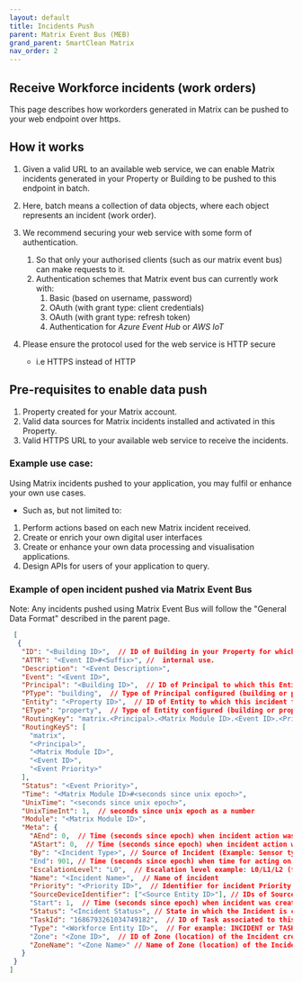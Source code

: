 ```yaml
---
layout: default
title: Incidents Push
parent: Matrix Event Bus (MEB)
grand_parent: SmartClean Matrix
nav_order: 2
---
```


## Receive Workforce incidents (work orders)
This page describes how workorders generated in Matrix can be pushed to your web endpoint over https.


## How it works
1. Given a valid URL to an available web service, we can enable Matrix incidents generated in your Property or Building to be pushed to this endpoint in batch.
   
2. Here, batch means a collection of data objects, where each object represents an incident (work order).

3. We recommend securing your web service with some form of authentication.
   1. So that only your authorised clients (such as our matrix event bus) can make requests to it.
   2. Authentication schemes that Matrix event bus can currently work with:
      1. Basic (based on username, password)
      2. OAuth (with grant type: client credentials)
      3. OAuth (with grant type: refresh token)
      4. Authentication for _Azure Event Hub_ or _AWS IoT_ 
   
4. Please ensure the protocol used for the web service is HTTP secure 
   - i.e HTTPS instead of HTTP

## Pre-requisites to enable data push
1. Property created for your Matrix account.
2. Valid data sources for Matrix incidents installed and activated in this Property.
3. Valid HTTPS URL to your available web service to receive the incidents.
   

### Example use case:
Using Matrix incidents pushed to your application, you may fulfil or enhance your own use cases.
- Such as, but not limited to:
1. Perform actions based on each new Matrix incident received.
2. Create or enrich your own digital user interfaces
3. Create or enhance your own data processing and visualisation applications.
4. Design APIs for users of your application to query.


### Example of open incident pushed via Matrix Event Bus

Note: Any incidents pushed using Matrix Event Bus will follow the "General Data Format" described in the parent page.

 ```json
  [
   {
    "ID": "<Building ID>",  // ID of Building in your Property for which this Incident created.
    "ATTR": "<Event ID>#<Suffix>", //  internal use.
    "Description": "<Event Description>",
    "Event": "<Event ID>",
    "Principal": "<Building ID>",  // ID of Principal to which this Entity belongs (building or property)
    "PType": "building",  // Type of Principal configured (building or property)
    "Entity": "<Property ID>",  // ID of Entity to which this incident for (building or property)
    "EType": "property",  // Type of Entity configured (building or property)
    "RoutingKey": "matrix.<Principal>.<Matrix Module ID>.<Event ID>.<Priority>",
    "RoutingKeyS": [
      "matrix",
      "<Principal>",
      "<Matrix Module ID>",
      "<Event ID>",
      "<Event Priority>"
    ],
    "Status": "<Event Priority>",
    "Time": "<Matrix Module ID>#<seconds since unix epoch>",
    "UnixTime": "<seconds since unix epoch>",
    "UnixTimeInt": 1,  // seconds since unix epoch as a number
    "Module": "<Matrix Module ID>",
    "Meta": {
      "AEnd": 0,  // Time (seconds since epoch) when incident action was completed (applies to Assigned Incidents)
      "AStart": 0,  // Time (seconds since epoch) when incident action was started (applies to Assigned Incidents)
      "By": "<Incident Type>", // Source of Incident (Example: Sensor type)
      "End": 901, // Time (seconds since epoch) when time for acting on incident is over (i.e. incident reached its due time)
      "EscalationLevel": "L0",  // Escalation level example: L0/L1/L2 (for more, refer to page on Escalation Policy)
      "Name": "<Incident Name>",  // Name of incident
      "Priority": "<Priority ID>",  // Identifier for incident Priority (eg "H" for Priority = "HIGH")
      "SourceDeviceIdentifier": ["<Source Entity ID>"], // IDs of Sources creating this Incident (example: Alias IDs of Sensors)
      "Start": 1,  // Time (seconds since epoch) when incident was created or assigned (if it was assigned)
      "Status": "<Incident Status>", // State in which the Incident is currently in.
      "TaskId": "1686793261034749182",  // ID of Task associated to this Incident
      "Type": "<Workforce Entity ID>",  // For example: INCIDENT or TASK
      "Zone": "<Zone ID>",  // ID of Zone (location) of the Incident creating source.
      "ZoneName": "<Zone Name>" // Name of Zone (location) of the Incident creating source.
    }
  }
]
 ```